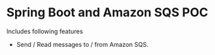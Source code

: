 # Spring Boot and Amazon SQS POC
Includes following features
- Send / Read messages to / from Amazon SQS.


